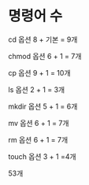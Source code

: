 # 명령어 수

cd 옵션 8 + 기본 = 9개

chmod 옵션 6 + 1 = 7개

cp 옵션 9 + 1 = 10개

ls 옵션 2 + 1 = 3개

mkdir 옵션 5 + 1 = 6개

mv 옵션 6 + 1 = 7개

rm 옵션 6 + 1 = 7개

touch 옵션 3 + 1 =4개

53개
